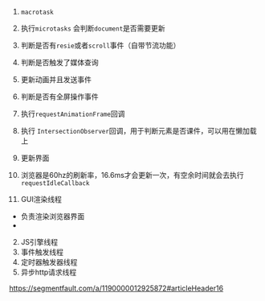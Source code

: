 1. `macrotask`
2. 执行`microtasks` 会判断`document`是否需要更新
3. 判断是否有`resie`或者`scroll`事件（自带节流功能）
4. 判断是否触发了媒体查询
5. 更新动画并且发送事件
6. 判断是否有全屏操作事件
7. 执行`requestAnimationFrame`回调
8. 执行 `IntersectionObserver`回调，用于判断元素是否课件，可以用在懒加载上
9. 更新界面
10. 浏览器是60hz的刷新率，16.6ms才会更新一次，有空余时间就会去执行`requestIdleCallback`

1. GUI渲染线程
  - 负责渲染浏览器界面
  - 
2. JS引擎线程
3. 事件触发线程
4. 定时器触发器线程
5. 异步http请求线程

https://segmentfault.com/a/1190000012925872#articleHeader16